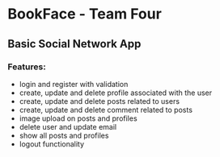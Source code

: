 # BookFace - Team Four

## Basic Social Network App

### Features:

- login and register with validation
- create, update and delete profile associated with the user
- create, update and delete posts related to users
- create, update and delete comment related to posts
- image upload on posts and profiles
- delete user and update email
- show all posts and profiles
- logout functionality
